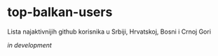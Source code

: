 # top-balkan-users
Lista najaktivnijih github korisnika u Srbiji, Hrvatskoj, Bosni i Crnoj Gori

*in development*
